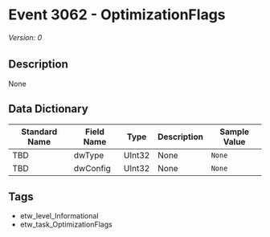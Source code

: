 # Event 3062 - OptimizationFlags
###### Version: 0

## Description
None

## Data Dictionary
|Standard Name|Field Name|Type|Description|Sample Value|
|---|---|---|---|---|
|TBD|dwType|UInt32|None|`None`|
|TBD|dwConfig|UInt32|None|`None`|

## Tags
* etw_level_Informational
* etw_task_OptimizationFlags